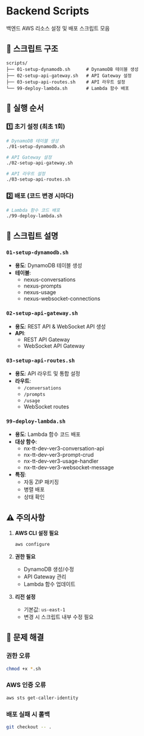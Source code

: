 # Backend Scripts

백엔드 AWS 리소스 설정 및 배포 스크립트 모음

## 📁 스크립트 구조

```
scripts/
├── 01-setup-dynamodb.sh      # DynamoDB 테이블 생성
├── 02-setup-api-gateway.sh   # API Gateway 설정
├── 03-setup-api-routes.sh    # API 라우트 설정
└── 99-deploy-lambda.sh       # Lambda 함수 배포
```

## 🚀 실행 순서

### 1️⃣ 초기 설정 (최초 1회)
```bash
# DynamoDB 테이블 생성
./01-setup-dynamodb.sh

# API Gateway 설정
./02-setup-api-gateway.sh

# API 라우트 설정
./03-setup-api-routes.sh
```

### 2️⃣ 배포 (코드 변경 시마다)
```bash
# Lambda 함수 코드 배포
./99-deploy-lambda.sh
```

## 📝 스크립트 설명

### `01-setup-dynamodb.sh`
- **용도**: DynamoDB 테이블 생성
- **테이블**:
  - nexus-conversations
  - nexus-prompts
  - nexus-usage
  - nexus-websocket-connections

### `02-setup-api-gateway.sh`
- **용도**: REST API & WebSocket API 생성
- **API**:
  - REST API Gateway
  - WebSocket API Gateway

### `03-setup-api-routes.sh`
- **용도**: API 라우트 및 통합 설정
- **라우트**:
  - `/conversations`
  - `/prompts`
  - `/usage`
  - WebSocket routes

### `99-deploy-lambda.sh`
- **용도**: Lambda 함수 코드 배포
- **대상 함수**:
  - nx-tt-dev-ver3-conversation-api
  - nx-tt-dev-ver3-prompt-crud
  - nx-tt-dev-ver3-usage-handler
  - nx-tt-dev-ver3-websocket-message
- **특징**:
  - 자동 ZIP 패키징
  - 병렬 배포
  - 상태 확인

## ⚠️ 주의사항

1. **AWS CLI 설정 필요**
   ```bash
   aws configure
   ```

2. **권한 필요**
   - DynamoDB 생성/수정
   - API Gateway 관리
   - Lambda 함수 업데이트

3. **리전 설정**
   - 기본값: `us-east-1`
   - 변경 시 스크립트 내부 수정 필요

## 🔧 문제 해결

### 권한 오류
```bash
chmod +x *.sh
```

### AWS 인증 오류
```bash
aws sts get-caller-identity
```

### 배포 실패 시 롤백
```bash
git checkout -- .
```